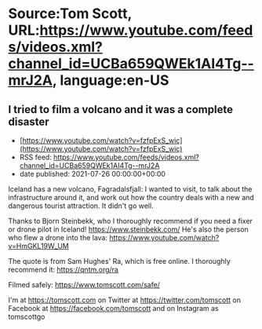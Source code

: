 # Source:Tom Scott, URL:https://www.youtube.com/feeds/videos.xml?channel_id=UCBa659QWEk1AI4Tg--mrJ2A, language:en-US

## I tried to film a volcano and it was a complete disaster
 - [https://www.youtube.com/watch?v=fzfpExS_wic](https://www.youtube.com/watch?v=fzfpExS_wic)
 - RSS feed: https://www.youtube.com/feeds/videos.xml?channel_id=UCBa659QWEk1AI4Tg--mrJ2A
 - date published: 2021-07-26 00:00:00+00:00

Iceland has a new volcano, Fagradalsfjall: I wanted to visit, to talk about the infrastructure around it, and work out how the country deals with a new and dangerous tourist attraction. It didn't go well.

Thanks to Bjorn Steinbekk, who I thoroughly recommend if you need a fixer or drone pilot in Iceland! https://www.steinbekk.com/ He's also the person who flew a drone into the lava: https://www.youtube.com/watch?v=HmGKL19W_UM

The quote is from Sam Hughes' Ra, which is free online. I thoroughly recommend it: https://qntm.org/ra

Filmed safely: https://www.tomscott.com/safe/

I'm at https://tomscott.com
on Twitter at https://twitter.com/tomscott
on Facebook at https://facebook.com/tomscott
and on Instagram as tomscottgo

